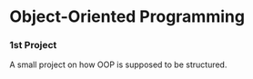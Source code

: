 # Object-Oriented Programming
### 1st Project
A small project on how OOP is supposed to be structured.
